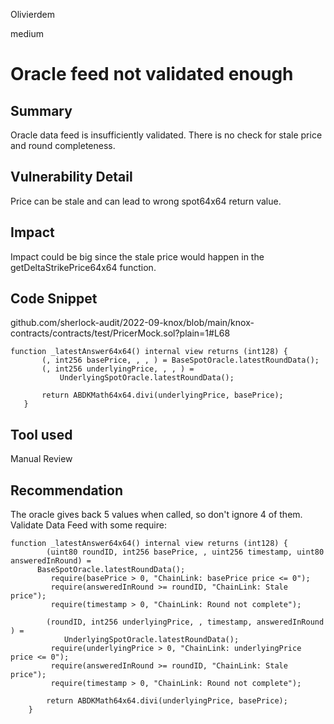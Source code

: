 Olivierdem

medium

# Oracle feed not validated enough

## Summary
Oracle data feed is insufficiently validated. There is no check for stale price and round completeness.

## Vulnerability Detail
Price can be stale and can lead to wrong spot64x64 return value.

## Impact
Impact could be big since the stale price would happen in the getDeltaStrikePrice64x64 function.

## Code Snippet

github.com/sherlock-audit/2022-09-knox/blob/main/knox-contracts/contracts/test/PricerMock.sol?plain=1#L68

 ```solidity
function _latestAnswer64x64() internal view returns (int128) {
        (, int256 basePrice, , , ) = BaseSpotOracle.latestRoundData();
        (, int256 underlyingPrice, , , ) =
            UnderlyingSpotOracle.latestRoundData();

        return ABDKMath64x64.divi(underlyingPrice, basePrice);
    }
```


## Tool used

Manual Review

## Recommendation

The oracle gives back 5 values when called, so don't ignore 4 of them.
Validate Data Feed with some require:

```solidity
function _latestAnswer64x64() internal view returns (int128) {
        (uint80 roundID, int256 basePrice, , uint256 timestamp, uint80 answeredInRound) = 
      BaseSpotOracle.latestRoundData();
         require(basePrice > 0, "ChainLink: basePrice price <= 0");
         require(answeredInRound >= roundID, "ChainLink: Stale price");
         require(timestamp > 0, "ChainLink: Round not complete");

        (roundID, int256 underlyingPrice, , timestamp, answeredInRound ) =
            UnderlyingSpotOracle.latestRoundData();
         require(underlyingPrice > 0, "ChainLink: underlyingPrice price <= 0");
         require(answeredInRound >= roundID, "ChainLink: Stale price");
         require(timestamp > 0, "ChainLink: Round not complete");

        return ABDKMath64x64.divi(underlyingPrice, basePrice);
    }
```

